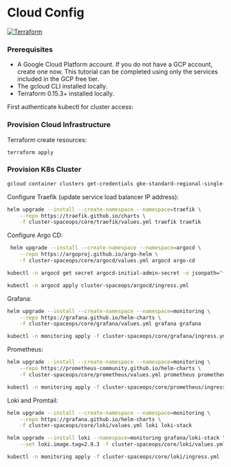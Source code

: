 # Cloud Config

[![Terraform](https://img.shields.io/badge/terraform-633690.svg?style=for-the-badge&logo=terraform&logoColor=white)](https://developer.hashicorp.com/)

### Prerequisites

- A Google Cloud Platform account. If you do not have a GCP account, create one now. This tutorial can be completed using only the services included in the GCP free tier.
- The gcloud CLI installed locally.
- Terraform 0.15.3+ installed locally.

First authenticate kubectl for cluster access:

### Provision Cloud Infrastructure

Terraform create resources:

```
terraform apply
```

### Provision K8s Cluster

```bash
gcloud container clusters get-credentials gke-standard-regional-single-zone --region=us-west1
```

Configure Traefik (update service load balancer IP address):

```bash
helm upgrade --install --create-namespace --namespace=traefik \
    --repo https://traefik.github.io/charts \
    -f cluster-spaceops/core/traefik/values.yml traefik traefik
```

Configure Argo CD:

```bash
 helm upgrade --install --create-namespace --namespace=argocd \
    --repo https://argoproj.github.io/argo-helm \
    -f cluster-spaceops/core/argocd/values.yml argocd argo-cd

kubectl -n argocd get secret argocd-initial-admin-secret -o jsonpath="{.data.password}" | base64 -d

kubectl -n argocd apply cluster-spaceops/argocd/ingress.yml
```

Grafana:

```bash
helm upgrade --install --create-namespace --namespace=monitoring \
    --repo https://grafana.github.io/helm-charts \
    -f cluster-spaceops/core/grafana/values.yml grafana grafana

kubectl -n monitoring apply -f cluster-spaceops/core/grafana/ingress.yml
```

Prometheus:

```bash
helm upgrade --install --create-namespace --namespace=monitoring \
    --repo https://prometheus-community.github.io/helm-charts \
    -f cluster-spaceops/core/prometheus/values.yml prometheus prometheus

kubectl -n monitoring apply -f cluster-spaceops/core/prometheus/ingress.yml
```

Loki and Promtail:

```bash
helm upgrade --install --create-namespace --namespace=monitoring \
    --repo https://grafana.github.io/helm-charts \
    -f cluster-spaceops/core/loki/values.yml loki loki-stack

helm upgrade --install loki --namespace=monitoring grafana/loki-stack \
    --set loki.image.tag=2.9.3 -f cluster-spaceops/core/loki/values.yml

kubectl -n monitoring apply -f cluster-spaceops/core/loki/ingress.yml
```

